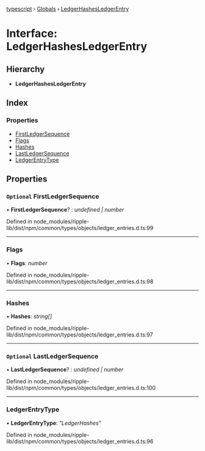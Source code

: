 [typescript](../README.md) › [Globals](../globals.md) › [LedgerHashesLedgerEntry](ledgerhashesledgerentry.md)

# Interface: LedgerHashesLedgerEntry

## Hierarchy

* **LedgerHashesLedgerEntry**

## Index

### Properties

* [FirstLedgerSequence](ledgerhashesledgerentry.md#optional-firstledgersequence)
* [Flags](ledgerhashesledgerentry.md#flags)
* [Hashes](ledgerhashesledgerentry.md#hashes)
* [LastLedgerSequence](ledgerhashesledgerentry.md#optional-lastledgersequence)
* [LedgerEntryType](ledgerhashesledgerentry.md#ledgerentrytype)

## Properties

### `Optional` FirstLedgerSequence

• **FirstLedgerSequence**? : *undefined | number*

Defined in node_modules/ripple-lib/dist/npm/common/types/objects/ledger_entries.d.ts:99

___

###  Flags

• **Flags**: *number*

Defined in node_modules/ripple-lib/dist/npm/common/types/objects/ledger_entries.d.ts:98

___

###  Hashes

• **Hashes**: *string[]*

Defined in node_modules/ripple-lib/dist/npm/common/types/objects/ledger_entries.d.ts:97

___

### `Optional` LastLedgerSequence

• **LastLedgerSequence**? : *undefined | number*

Defined in node_modules/ripple-lib/dist/npm/common/types/objects/ledger_entries.d.ts:100

___

###  LedgerEntryType

• **LedgerEntryType**: *"LedgerHashes"*

Defined in node_modules/ripple-lib/dist/npm/common/types/objects/ledger_entries.d.ts:96
